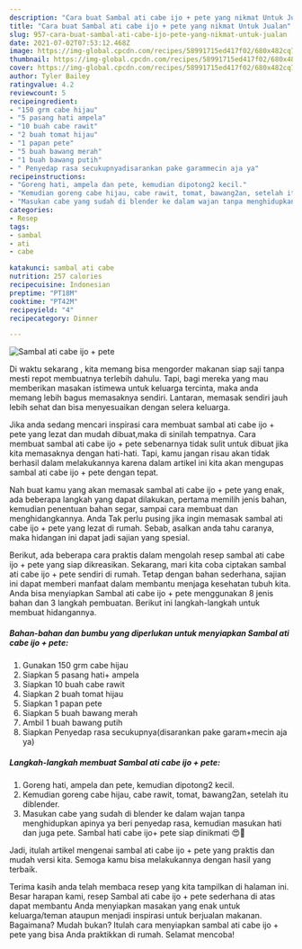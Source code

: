 ```yaml
---
description: "Cara buat Sambal ati cabe ijo + pete yang nikmat Untuk Jualan"
title: "Cara buat Sambal ati cabe ijo + pete yang nikmat Untuk Jualan"
slug: 957-cara-buat-sambal-ati-cabe-ijo-pete-yang-nikmat-untuk-jualan
date: 2021-07-02T07:53:12.468Z
image: https://img-global.cpcdn.com/recipes/58991715ed417f02/680x482cq70/sambal-ati-cabe-ijo-pete-foto-resep-utama.jpg
thumbnail: https://img-global.cpcdn.com/recipes/58991715ed417f02/680x482cq70/sambal-ati-cabe-ijo-pete-foto-resep-utama.jpg
cover: https://img-global.cpcdn.com/recipes/58991715ed417f02/680x482cq70/sambal-ati-cabe-ijo-pete-foto-resep-utama.jpg
author: Tyler Bailey
ratingvalue: 4.2
reviewcount: 5
recipeingredient:
- "150 grm cabe hijau"
- "5 pasang hati ampela"
- "10 buah cabe rawit"
- "2 buah tomat hijau"
- "1 papan pete"
- "5 buah bawang merah"
- "1 buah bawang putih"
- " Penyedap rasa secukupnyadisarankan pake garammecin aja ya"
recipeinstructions:
- "Goreng hati, ampela dan pete, kemudian dipotong2 kecil."
- "Kemudian goreng cabe hijau, cabe rawit, tomat, bawang2an, setelah itu diblender."
- "Masukan cabe yang sudah di blender ke dalam wajan tanpa menghidupkan apinya ya beri penyedap rasa, kemudian masukan hati dan juga pete. Sambal hati cabe ijo+ pete siap dinikmati 😍🤗"
categories:
- Resep
tags:
- sambal
- ati
- cabe

katakunci: sambal ati cabe 
nutrition: 257 calories
recipecuisine: Indonesian
preptime: "PT18M"
cooktime: "PT42M"
recipeyield: "4"
recipecategory: Dinner

---
```



![Sambal ati cabe ijo + pete](https://img-global.cpcdn.com/recipes/58991715ed417f02/680x482cq70/sambal-ati-cabe-ijo-pete-foto-resep-utama.jpg)

Di waktu  sekarang , kita memang bisa mengorder makanan siap saji tanpa mesti repot membuatnya terlebih dahulu. Tapi, bagi mereka yang mau memberikan masakan istimewa untuk keluarga tercinta, maka anda memang lebih bagus memasaknya sendiri. Lantaran, memasak sendiri jauh lebih sehat dan bisa menyesuaikan dengan selera keluarga.

Jika anda sedang mencari inspirasi cara membuat sambal ati cabe ijo + pete yang lezat dan mudah dibuat,maka di sinilah tempatnya. Cara membuat sambal ati cabe ijo + pete  sebenarnya tidak sulit untuk dibuat jika kita memasaknya dengan hati-hati. Tapi, kamu jangan risau akan tidak berhasil dalam melakukannya 
karena dalam artikel ini kita akan mengupas sambal ati cabe ijo + pete dengan tepat.  



Nah buat kamu yang akan memasak sambal ati cabe ijo + pete yang enak, ada beberapa langkah yang dapat dilakukan, pertama memilih jenis bahan, kemudian penentuan bahan segar, sampai cara membuat dan menghidangkannya. Anda Tak perlu pusing jika ingin memasak sambal ati cabe ijo + pete yang lezat di rumah. Sebab, asalkan anda  tahu caranya, maka hidangan ini dapat jadi sajian yang spesial.

Berikut, ada beberapa cara praktis  dalam mengolah resep sambal ati cabe ijo + pete yang siap dikreasikan. Sekarang, mari kita coba ciptakan sambal ati cabe ijo + pete sendiri di rumah. Tetap dengan bahan sederhana, sajian ini dapat memberi manfaat dalam membantu menjaga kesehatan tubuh kita. Anda bisa menyiapkan Sambal ati cabe ijo + pete menggunakan 8 jenis bahan dan 3 langkah pembuatan. Berikut ini langkah-langkah untuk membuat hidangannya.

<!--inarticleads1-->

##### Bahan-bahan dan bumbu yang diperlukan untuk menyiapkan Sambal ati cabe ijo + pete:

1. Gunakan 150 grm cabe hijau
1. Siapkan 5 pasang hati+ ampela
1. Siapkan 10 buah cabe rawit
1. Siapkan 2 buah tomat hijau
1. Siapkan 1 papan pete
1. Siapkan 5 buah bawang merah
1. Ambil 1 buah bawang putih
1. Siapkan  Penyedap rasa secukupnya(disarankan pake garam+mecin aja ya)




<!--inarticleads2-->

##### Langkah-langkah membuat Sambal ati cabe ijo + pete:

1. Goreng hati, ampela dan pete, kemudian dipotong2 kecil.
1. Kemudian goreng cabe hijau, cabe rawit, tomat, bawang2an, setelah itu diblender.
1. Masukan cabe yang sudah di blender ke dalam wajan tanpa menghidupkan apinya ya beri penyedap rasa, kemudian masukan hati dan juga pete. Sambal hati cabe ijo+ pete siap dinikmati 😍🤗




Jadi, itulah artikel mengenai  sambal ati cabe ijo + pete  yang praktis dan mudah versi kita. Semoga kamu bisa melakukannya dengan hasil yang terbaik. 

Terima kasih anda telah membaca resep yang kita tampilkan di halaman ini. Besar harapan kami, resep  Sambal ati cabe ijo + pete sederhana di atas dapat membantu Anda menyiapkan masakan yang enak untuk keluarga/teman ataupun menjadi inspirasi untuk berjualan makanan. Bagaimana? Mudah bukan? Itulah cara menyiapkan sambal ati cabe ijo + pete yang bisa Anda praktikkan di rumah. Selamat mencoba!

